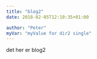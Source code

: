 ```yaml
---
title: "blog2"
date: 2018-02-05T12:10:35+01:00

author: "Peter"
myVar: "myValue for dir2 single"
---
```

det her er blog2

